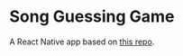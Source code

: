 # Song Guessing Game
A React Native app based on [this repo](https://github.com/tigarcia/SongGuessingGame). 
